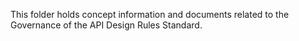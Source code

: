 This folder holds concept information and documents related to the Governance of the API Design Rules Standard.
